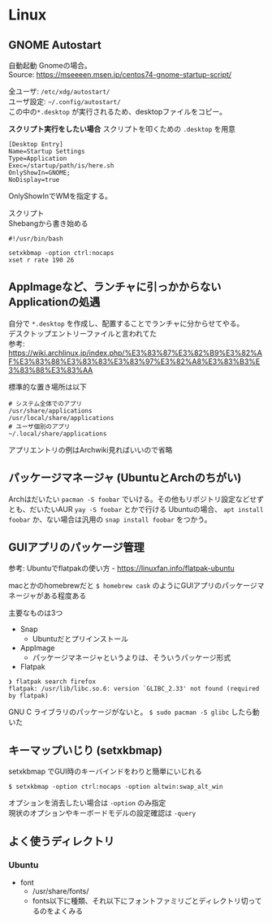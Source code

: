 # Linux

## GNOME Autostart
自動起動 Gnomeの場合。  
Source: https://mseeeen.msen.jp/centos74-gnome-startup-script/

全ユーザ: `/etc/xdg/autostart/`  
ユーザ設定: `~/.config/autostart/`  
この中の`*.desktop` が実行されるため、desktopファイルをコピー。

**スクリプト実行をしたい場合**
スクリプトを叩くための `.desktop` を用意

```
[Desktop Entry]
Name=Startup Settings
Type=Application
Exec=/startup/path/is/here.sh
OnlyShowIn=GNOME;
NoDisplay=true
```

OnlyShowInでWMを指定する。

スクリプト  
Shebangから書き始める

```
#!/usr/bin/bash

setxkbmap -option ctrl:nocaps
xset r rate 190 26
```

## AppImageなど、ランチャに引っかからないApplicationの処遇

自分で `*.desktop` を作成し、配置することでランチャに分からせてやる。  
デスクトップエントリーファイルと言われてた  
参考: https://wiki.archlinux.jp/index.php/%E3%83%87%E3%82%B9%E3%82%AF%E3%83%88%E3%83%83%E3%83%97%E3%82%A8%E3%83%B3%E3%83%88%E3%83%AA

標準的な置き場所は以下

```
# システム全体でのアプリ
/usr/share/applications
/usr/local/share/applications
# ユーザ個別のアプリ
~/.local/share/applications
```

アプリエントリの例はArchwiki見ればいいので省略

## パッケージマネージャ (UbuntuとArchのちがい)

Archはだいたい `pacman -S foobar` でいける。その他もリポジトリ設定などせずとも、だいたいAUR `yay -S foobar` とかで行ける
Ubuntuの場合、 `apt install foobar` か、ない場合は汎用の `snap install foobar` をつかう。

## GUIアプリのパッケージ管理

参考: Ubuntuでflatpakの使い方 - https://linuxfan.info/flatpak-ubuntu

macとかのhomebrewだと `$ homebrew cask` のようにGUIアプリのパッケージマネージャがある程度ある

主要なものは3つ

- Snap
  - Ubuntuだとプリインストール
- AppImage
  - パッケージマネージャというよりは、そういうパッケージ形式
- Flatpak
```
❯ flatpak search firefox
flatpak: /usr/lib/libc.so.6: version `GLIBC_2.33' not found (required by flatpak)
```
GNU C ライブラリのパッケージがないと。 `$ sudo pacman -S glibc` したら動いた

## キーマップいじり (setxkbmap)

setxkbmap でGUI時のキーバインドをわりと簡単にいじれる  

```
$ setxkbmap -option ctrl:nocaps -option altwin:swap_alt_win
```

オプションを消去したい場合は `-option` のみ指定  
現状のオプションやキーボードモデルの設定確認は `-query`

## よく使うディレクトリ

### Ubuntu

- font
  - /usr/share/fonts/
  - fonts以下に種類、それ以下にフォントファミリごとディレクトリ切ってるのをよくみる
